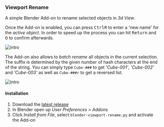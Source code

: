 ### Viewport Rename

A simple Blender Add-on to rename selected objects in *3d View*.

Once the Add-on is enabled, you can press <kbd>Ctrl</kbd><kbd>R</kbd> to enter a 'new name' for the *active object*. In order to speed up the process you can hit <kbd>Return</kbd> and <kbd>O</kbd> to confirm afterwards.

![intro](https://i.stack.imgur.com/dAdHN.gif)

The Add-on also allows to *batch rename* all objects in the current selection. The suffix is determined by the given number of hash characters at the end of the string. You can simply type `Cube-###` to get *'Cube-001'*, *'Cube-002'* and *'Cube-003'* as well as `Cube-###r` to get a reversed list.

![intro](http://i.stack.imgur.com/2mDxx.gif)

#### Installation

 1. Download the [latest release](https://github.com/p2or/blender-viewport-rename/releases/)
 2. In Blender open up *User Preferences > Addons*
 3. Click *Install from File*, select `blender-viewport-rename.py` and activate the Add-on
 
